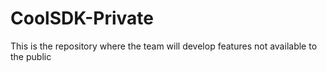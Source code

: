 # CoolSDK-Private
This is the repository where the team will develop features not available to the public

